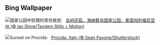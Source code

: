 ## Bing Wallpaper
![](https://www.bing.com/th?id=OHR.EarthDayFox_ZH-CN7926350207_UHD.jpg&w=1000)国家公园中狡猾的常住居民:&nbsp;&ensp;[岛屿灰狐，海峡群岛国家公园，美国加利福尼亚州 (© Ian Shive/Tandem Stills + Motion)](https://www.bing.com/th?id=OHR.EarthDayFox_ZH-CN7926350207_UHD.jpg)
<br><br/>
![](https://www.bing.com/th?id=OHR.ProcidaItaly_EN-US6282924427_UHD.jpg&w=1000)Sunset on Procida:&nbsp;&ensp;[Procida, Italy (© Sean Pavone/Shutterstock)](https://www.bing.com/th?id=OHR.ProcidaItaly_EN-US6282924427_UHD.jpg)
<br><br/>
